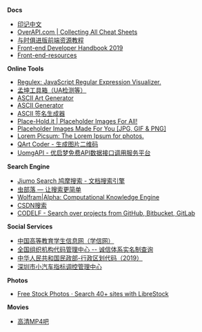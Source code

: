 **Docs**
- [印记中文](https://docschina.org/)
- [OverAPI.com | Collecting All Cheat Sheets](http://overapi.com/)
- [与时俱进版前端资源教程](https://www.jeffjade.com/2017/09/28/127-nice-front-end-tutorial/)
- [Front-end Developer Handbook 2019](https://frontendmasters.com/books/front-end-handbook/2019/)
- [Front-end-resources](https://github.com/WEBING123/Front-end-resources)

**Online Tools**
- [Regulex: JavaScript Regular Expression Visualizer.](https://jex.im/regulex/#!flags=&re=%5E(a%7Cb)*%3F%24)
- [孟坤工具箱（UA检测等）](http://tool.mkblog.cn/)
- [ASCII Art Generator](http://www.asciiarts.net/)
- [ASCII Generator](http://www.network-science.de/ascii/)
- [ASCII 签名生成器](http://www.network-science.de/ascii/ascii.php?TEXT=hire&x=29&y=15&FONT=_all+fonts+with+your+text_&RICH=no&FORM=left&STRE=no&WIDT=80)
- [Place-Hold.it | Placeholder Images For All!](https://place-hold.it/)
- [Placeholder Images Made For You [JPG, GIF & PNG]](https://placeholder.com/)
- [Lorem Picsum: The Lorem Ipsum for photos.](https://picsum.photos/)
- [QArt Coder - 生成图片二维码](https://research.swtch.com/qr/draw)
- [UomgAPI - 优启梦免费API数据接口调用服务平台](https://api.uomg.com/)
  
**Search Engine**
- [Jiumo Search 鸠摩搜索 - 文档搜索引擎](https://www.jiumodiary.com/)
- [虫部落 — 让搜索更简单](https://www.chongbuluo.com/)
- [Wolfram|Alpha: Computational Knowledge Engine](http://www.wolframalpha.com/)
- [CSDN搜索](https://so.csdn.net/so/)
- [CODELF - Search over projects from GitHub, Bitbucket, GitLab](https://unbug.github.io/codelf/)

**Social Services**
- [中国高等教育学生信息网（学信网）](https://www.chsi.com.cn/)
- [全国组织机构代码管理中心 -- 诚信体系实名制查询](http://www.nacao.org.cn/)
- [中华人民共和国民政部-行政区划代码（2019）](http://www.mca.gov.cn/article/sj/xzqh/2019/)
- [深圳市小汽车指标调控管理中心](http://xqctk.jtys.sz.gov.cn/)

**Photos**
- [Free Stock Photos · Search 40+ sites with LibreStock](http://librestock.com/)

**Movies**
- [高清MP4吧](http://www.mp4ba.com/)